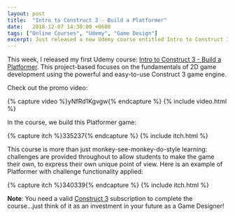 ```yaml
---
layout: post
title:  "Intro to Construct 3 - Build a Platformer"
date:   2018-12-07 14:30:00 +0600
tags: ["Online Courses", "Udemy", "Game Design"]
excerpt: Just released a new Udemy course entitled Intro to Construct 3 - Build a Platformer
---
```

This week, I released my first Udemy course: <a href="https://www.udemy.com/share/100HTrAEAedF5TRHQ=/" target="_blank" title="Udemy Course: Intro to Construct 3 - Build a Platformer">Intro to Construct 3 - Build a Platformer</a>.  This project-based focuses on the fundamentals of 2D game development using the powerful and easy-to-use Construct 3 game engine.

Check out the promo video:

{% capture video %}yNfRd1Kgvgw{% endcapture %}
{% include video.html %}

In the course, we build this Platformer game:

{% capture itch %}335237{% endcapture %}
{% include itch.html %}

This course is more than just monkey-see-monkey-do-style learning: challenges are provided throughout to allow students to make the game their own, to express their own unique point of view.
Here is an example of Platformer with challenge functionality applied:

{% capture itch %}340339{% endcapture %}
{% include itch.html %}

<strong>Note</strong>: You need a valid <a href="https://www.construct.net/en/make-games/buy-construct-3" target="_blank" title="Buy Construct 3">Construct 3</a> subscription to complete the course...just think of it as an investment in your future as a Game Designer!